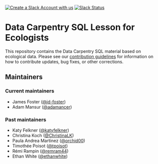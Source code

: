 [![Create a Slack Account with us](https://img.shields.io/badge/Create_Slack_Account-The_Carpentries-071159.svg)](https://swc-slack-invite.herokuapp.com/)
[![Slack Status](https://img.shields.io/badge/Slack_Channel-dc--ecology--sql-E01563.svg)](https://swcarpentry.slack.com/messages/C9XLCADL3)

# Data Carpentry SQL Lesson for Ecologists

This repository contains the Data Carpentry SQL material based on ecological
data. Please see our [contribution guidelines](CONTRIBUTING.md) for information
on how to contribute updates, bug fixes, or other corrections.

## Maintainers

### Current maintainers

- James Foster ([@jd-foster](https://github.com/jd-foster))
- Adam Mansur ([@adamancer](https://github.com/adamancer))

### Past maintainers

- Katy Felkner ([@katyfelkner](https://github.com/katyfelkner))
- Christina Koch ([@ChristinaLK](https://github.com/ChristinaLK))
- Paula Andrea Martinez ([@orchid00](https://github.com/orchid00))
- Timothée Poisot ([@tpoisot](https://github.com/tpoisot))
- Rémi Rampin ([@remram44](https://github.com/remram44))
- Ethan White ([@ethanwhite](https://github.com/ethanwhite/))
